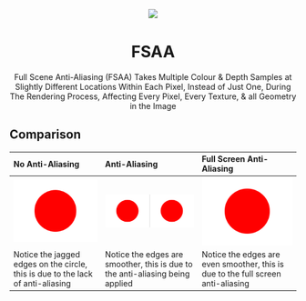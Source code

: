<p align="center">
  <img src="https://avatars.githubusercontent.com/u/138057124?s=200&v=4" width="150" />
</p>
<h1 align="center">FSAA</h1>

<p align="center">
  Full Scene Anti-Aliasing (FSAA) Takes Multiple Colour & Depth Samples at Slightly Different Locations Within Each Pixel, Instead of Just One, During The Rendering Process, Affecting Every Pixel, Every Texture, & all Geometry in the Image
</p>

## Comparison

| No Anti-Aliasing                                                                | Anti-Aliasing                                                                 | Full Screen Anti-Aliasing                                                          |
| :------------------------------------------------------------------------------ | :------------------------------------------------------------------------------ | :---------------------------------------------------------------------------------- |
| <img src="./circle_no_aa.png" width="200" alt="No Anti-Aliasing" />            | <img src="./circle_comparison.png" width="200" alt="Anti-Aliasing" />            | <img src="./circle_fsaa.png" width="200" alt="Full Screen Anti-Aliasing" />        |
| Notice the jagged edges on the circle, this is due to the lack of anti-aliasing | Notice the edges are smoother, this is due to the anti-aliasing being applied | Notice the edges are even smoother, this is due to the full screen anti-aliasing |
